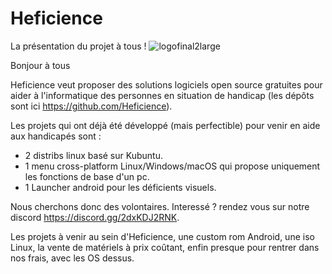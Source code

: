 # Heficience

La présentation du projet à tous !
![logofinal2large](https://user-images.githubusercontent.com/22844238/143687622-b0b46fc1-3ded-4ae1-acef-9207d053eedd.png)

Bonjour à tous

Heficience veut proposer des solutions logiciels open source gratuites pour aider à l'informatique des personnes en situation de handicap (les dépôts sont ici https://github.com/Heficience).

Les projets qui ont déjà été développé (mais perfectible) pour venir en aide aux handicapés sont :
 - 2 distribs linux basé sur Kubuntu.
 - 1 menu cross-platform Linux/Windows/macOS qui propose uniquement les fonctions de base d'un pc.
 - 1 Launcher android pour les déficients visuels.

Nous cherchons donc des volontaires. Interessé ? rendez vous sur notre discord https://discord.gg/2dxKDJ2RNK.

Les projets à venir au sein d'Heficience, une custom rom Android, une iso Linux, la vente de matériels à prix coûtant, enfin presque pour rentrer dans nos frais, avec les OS dessus.
